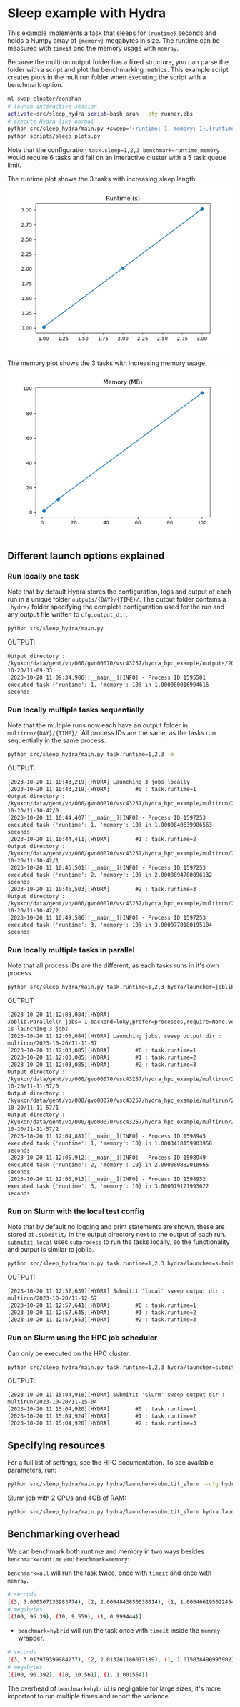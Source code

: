 # Sleep example with Hydra

This example implements a task that sleeps for `{runtime}` seconds and holds a Numpy array of `{memory}` megabytes in size. The runtime can be measured with `timeit` and the memory usage with `memray`.

Because the multirun output folder has a fixed structure, you can parse the folder with a script and plot the benchmarking metrics. This example script creates plots in the multirun folder when executing the script with a benchmark option.
```bash
ml swap cluster/donphan
# launch interactive session
activate=src/sleep_hydra script=bash srun --pty runner.pbs
# execute Hydra like normal
python src/sleep_hydra/main.py +sweep='{runtime: 1, memory: 1},{runtime: 2, memory: 10},{runtime: 3, memory: 100}' task.runtime='${sweep.runtime}' task.memory='${sweep.memory}' benchmark=all hydra/launcher=joblib -m
python scripts/sleep_plots.py
```

Note that the configuration `task.sleep=1,2,3 benchmark=runtime,memory` would require 6 tasks and fail on an interactive cluster with a 5 task queue limit.

The runtime plot shows the 3 tasks with increasing sleep length.
<img src="../../resources/sleep_runtime.png">

The memory plot shows the 3 tasks with increasing memory usage.
<img src="../../resources/sleep_memory.png">

## Different launch options explained

### Run locally one task

Note that by default Hydra stores the configuration, logs and output of each run in a unique folder `outputs/{DAY}/{TIME}/`. The output folder contains a `.hydra/` folder specifying the complete configuration used for the run and any output file written to `cfg.output_dir`.

```bash
python src/sleep_hydra/main.py
```
OUTPUT:
```log
Output directory : /kyukon/data/gent/vo/000/gvo00070/vsc43257/hydra_hpc_example/outputs/2023-10-20/11-09-33
[2023-10-20 11:09:34,986][__main__][INFO] - Process ID 1595501 executed task {'runtime': 1, 'memory': 10} in 1.000080016994616 seconds
```

### Run locally multiple tasks sequentially

Note that the multiple runs now each have an output folder in `multirun/{DAY}/{TIME}/`. All process IDs are the same, as the tasks run sequentially in the same process.

```bash
python src/sleep_hydra/main.py task.runtime=1,2,3 -m
```
OUTPUT:
```log
[2023-10-20 11:10:43,219][HYDRA] Launching 3 jobs locally
[2023-10-20 11:10:43,219][HYDRA]        #0 : task.runtime=1
Output directory : /kyukon/data/gent/vo/000/gvo00070/vsc43257/hydra_hpc_example/multirun/2023-10-20/11-10-42/0
[2023-10-20 11:10:44,407][__main__][INFO] - Process ID 1597253 executed task {'runtime': 1, 'memory': 10} in 1.0000840639986563 seconds
[2023-10-20 11:10:44,411][HYDRA]        #1 : task.runtime=2
Output directory : /kyukon/data/gent/vo/000/gvo00070/vsc43257/hydra_hpc_example/multirun/2023-10-20/11-10-42/1
[2023-10-20 11:10:46,501][__main__][INFO] - Process ID 1597253 executed task {'runtime': 2, 'memory': 10} in 2.0000894780096132 seconds
[2023-10-20 11:10:46,503][HYDRA]        #2 : task.runtime=3
Output directory : /kyukon/data/gent/vo/000/gvo00070/vsc43257/hydra_hpc_example/multirun/2023-10-20/11-10-42/2
[2023-10-20 11:10:49,586][__main__][INFO] - Process ID 1597253 executed task {'runtime': 3, 'memory': 10} in 3.0000770180195104 seconds
```

### Run locally multiple tasks in parallel

Note that all process IDs are the different, as each tasks runs in it's own process.

```bash
python src/sleep_hydra/main.py task.runtime=1,2,3 hydra/launcher=joblib -m
```
OUTPUT:
```log
[2023-10-20 11:12:03,084][HYDRA] Joblib.Parallel(n_jobs=-1,backend=loky,prefer=processes,require=None,verbose=0,timeout=None,pre_dispatch=2*n_jobs,batch_size=auto,temp_folder=None,max_nbytes=None,mmap_mode=r) is launching 3 jobs
[2023-10-20 11:12:03,084][HYDRA] Launching jobs, sweep output dir : multirun/2023-10-20/11-11-57
[2023-10-20 11:12:03,085][HYDRA]        #0 : task.runtime=1
[2023-10-20 11:12:03,085][HYDRA]        #1 : task.runtime=2
[2023-10-20 11:12:03,085][HYDRA]        #2 : task.runtime=3
Output directory : /kyukon/data/gent/vo/000/gvo00070/vsc43257/hydra_hpc_example/multirun/2023-10-20/11-11-57/0
Output directory : /kyukon/data/gent/vo/000/gvo00070/vsc43257/hydra_hpc_example/multirun/2023-10-20/11-11-57/1
Output directory : /kyukon/data/gent/vo/000/gvo00070/vsc43257/hydra_hpc_example/multirun/2023-10-20/11-11-57/2
[2023-10-20 11:12:04,881][__main__][INFO] - Process ID 1598945 executed task {'runtime': 1, 'memory': 10} in 1.0003418159903958 seconds
[2023-10-20 11:12:05,912][__main__][INFO] - Process ID 1598949 executed task {'runtime': 2, 'memory': 10} in 2.000080882018665 seconds
[2023-10-20 11:12:06,913][__main__][INFO] - Process ID 1598952 executed task {'runtime': 3, 'memory': 10} in 3.000079121993622 seconds
```

### Run on Slurm with the local test config

Note that by default no logging and print statements are shown, these are stored at `.submitit/` in the output directory next to the output of each run. [`submitit_local`](https://github.com/facebookincubator/submitit/blob/4cf1462d7216f9dcc530daeb703ce07c37cf9d72/submitit/local/local.py#LL99) uses `subprocess` to run the tasks locally, so the functionality and output is similar to joblib.

```bash
python src/sleep_hydra/main.py task.runtime=1,2,3 hydra/launcher=submitit_local -m
```
OUTPUT:
```log
[2023-10-20 11:12:57,639][HYDRA] Submitit 'local' sweep output dir : multirun/2023-10-20/11-12-57
[2023-10-20 11:12:57,641][HYDRA]        #0 : task.runtime=1
[2023-10-20 11:12:57,645][HYDRA]        #1 : task.runtime=2
[2023-10-20 11:12:57,653][HYDRA]        #2 : task.runtime=3
```
### Run on Slurm using the HPC job scheduler

Can only be executed on the HPC cluster.

```bash
python src/sleep_hydra/main.py task.runtime=1,2,3 hydra/launcher=submitit_slurm -m
```
OUTPUT:
```log
[2023-10-20 11:15:04,918][HYDRA] Submitit 'slurm' sweep output dir : multirun/2023-10-20/11-15-04
[2023-10-20 11:15:04,920][HYDRA]        #0 : task.runtime=1
[2023-10-20 11:15:04,924][HYDRA]        #1 : task.runtime=2
[2023-10-20 11:15:04,928][HYDRA]        #2 : task.runtime=3
```

## Specifying resources

For a full list of settings, see the HPC documentation. To see available parameters, run:
```bash
python src/sleep_hydra/main.py hydra/launcher=submitit_slurm --cfg hydra -p hydra.launcher
```

Slurm job with 2 CPUs and 4GB of RAM:
```bash
python src/sleep_hydra/main.py hydra/launcher=submitit_slurm hydra.launcher.cpus_per_task=2 hydra.launcher.mem_gb=4GB
```

## Benchmarking overhead

We can benchmark both runtime and memory in two ways besides `benchmark=runtime` and `benchmark=memory`:

`benchmark=all` will run the task twice, once with `timeit` and once with `memray`.
```bash
# seconds
[(3, 3.000507133983774), (2, 2.0004843850038014), (1, 1.0004661950224545)]
# megabytes
[(100, 95.39), (10, 9.559), (1, 0.999444)]
```

- `benchmark=hybrid` will run the task once with `timeit` inside the `memray` wrapper.
```bash
# seconds
[(3, 3.013979399984237), (2, 2.013261186017189), (1, 1.015038490993902)]
# megabytes
[(100, 96.392), (10, 10.561), (1, 1.001554)]
```

The overhead of `benchmark=hybrid` is negligable for large sizes, it's more important to run multiple times and report the variance. 